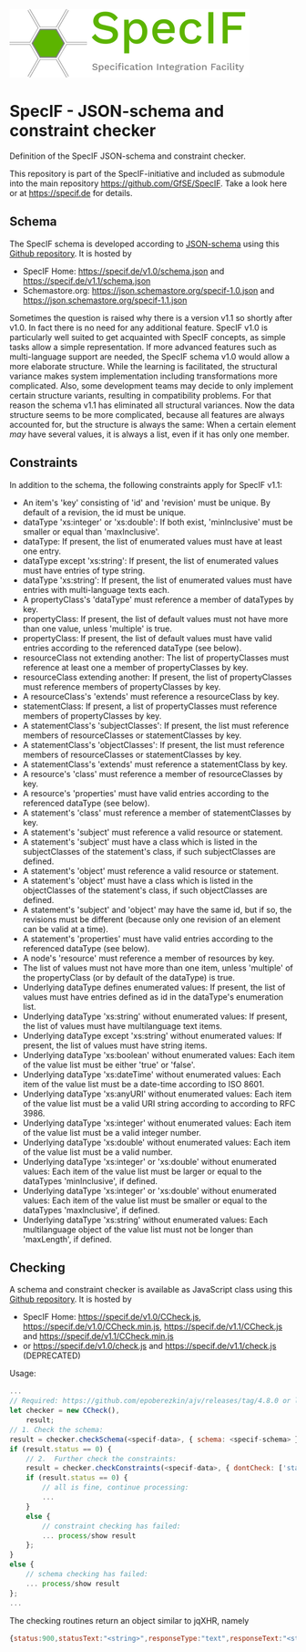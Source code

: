 ![SpecIF - Specification Integration Facility](https://github.com/GfSE/SpecIF/raw/master/logo/SpecIF-Logo-120.png)

# SpecIF - JSON-schema and constraint checker

Definition of the SpecIF JSON-schema and constraint checker.

This repository is part of the SpecIF-initiative and included as submodule into the main repository https://github.com/GfSE/SpecIF. 
Take a look here or at https://specif.de for details.

## Schema

The SpecIF schema is developed according to [JSON-schema](http://json-schema.org) using this [Github repository](./schema/). It is hosted by
- SpecIF Home: https://specif.de/v1.0/schema.json and https://specif.de/v1.1/schema.json
- Schemastore.org: https://json.schemastore.org/specif-1.0.json and https://json.schemastore.org/specif-1.1.json

Sometimes the question is raised why there is a version v1.1 so shortly after v1.0. In fact there is no need for any additional feature. 
SpecIF v1.0 is particularly well suited to get acquainted with SpecIF concepts, as simple tasks allow a simple representation. 
If more advanced features such as multi-language support are needed, the SpecIF schema v1.0 would allow a more elaborate structure. 
While the learning is facilitated, the structural variance makes system implementation including transformations more complicated. 
Also, some development teams may decide to only implement certain structure variants, resulting in compatibility problems.
For that reason the schema v1.1 has eliminated all structural variances. Now the data structure seems to be more complicated, because all features are always accounted for,
but the structure is always the same: When a certain element *may* have several values, it is always a list, even if it has only one member.

## Constraints

In addition to the schema, the following constraints apply for SpecIF v1.1:
- An item's 'key' consisting of 'id' and 'revision' must be unique. By default of a revision, the id must be unique.
- dataType 'xs:integer' or 'xs:double': If both exist, 'minInclusive' must be smaller or equal than 'maxInclusive'.
- dataType: If present, the list of enumerated values must have at least one entry.
- dataType except 'xs:string': If present, the list of enumerated values must have entries of type string.
- dataType 'xs:string': If present, the list of enumerated values must have entries with multi-language texts each.
- A propertyClass's 'dataType' must reference a member of dataTypes by key.
- propertyClass: If present, the list of default values must not have more than one value, unless 'multiple' is true.
- propertyClass: If present, the list of default values must have valid entries according to the referenced dataType (see below).
- resourceClass not extending another: The list of propertyClasses must reference at least one a member of propertyClasses by key.
- resourceClass extending another: If present, the list of propertyClasses must reference members of propertyClasses by key.
- A resourceClass's 'extends' must reference a resourceClass by key.
- statementClass: If present, a list of propertyClasses must reference members of propertyClasses by key.
- A statementClass's 'subjectClasses': If present, the list must reference members of resourceClasses or statementClasses by key.
- A statementClass's 'objectClasses': If present, the list must reference members of resourceClasses or statementClasses by key.
- A statementClass's 'extends' must reference a statementClass by key.
- A resource's 'class' must reference a member of resourceClasses by key. 
- A resource's 'properties' must have valid entries according to the referenced dataType (see below).
- A statement's 'class' must reference a member of statementClasses by key.
- A statement's 'subject' must reference a valid resource or statement.
- A statement's 'subject' must have a class which is listed in the subjectClasses of the statement's class, if such subjectClasses are defined.
- A statement's 'object' must reference a valid resource or statement.
- A statement's 'object' must have a class which is listed in the objectClasses of the statement's class, if such objectClasses are defined.
- A statement's 'subject' and 'object' may have the same id, but if so, the revisions must be different (because only one revision of an element can be valid at a time).
- A statement's 'properties' must have valid entries according to the referenced dataType (see below).
- A node's 'resource' must reference a member of resources by key.
- The list of values must not have more than one item, unless 'multiple' of the propertyClass (or by default of the dataType) is true.
- Underlying dataType defines enumerated values: If present, the list of values must have entries defined as id in the dataType's enumeration list.
- Underlying dataType 'xs:string' without enumerated values: If present, the list of values must have multilanguage text items.
- Underlying dataType except 'xs:string' without enumerated values: If present, the list of values must have string items.
- Underlying dataType 'xs:boolean' without enumerated values: Each item of the value list must be either 'true' or 'false'.
- Underlying dataType 'xs:dateTime' without enumerated values: Each item of the value list must be a date-time according to ISO 8601.
- Underlying dataType 'xs:anyURI' without enumerated values: Each item of the value list must be a valid URI string according to according to RFC 3986.
- Underlying dataType 'xs:integer' without enumerated values: Each item of the value list must be a valid integer number.
- Underlying dataType 'xs:double' without enumerated values: Each item of the value list must be a valid number.
- Underlying dataType 'xs:integer' or 'xs:double' without enumerated values: Each item of the value list must be larger or equal to the dataTypes 'minInclusive', if defined.
- Underlying dataType 'xs:integer' or 'xs:double'  without enumerated values: Each item of the value list must be smaller or equal to the dataTypes 'maxInclusive', if defined.
- Underlying dataType 'xs:string' without enumerated values: Each multilanguage object of the value list must not be longer than 'maxLength', if defined.

## Checking

A schema and constraint checker is available as JavaScript class using this [Github repository](./check/). It is hosted by 
- SpecIF Home: https://specif.de/v1.0/CCheck.js, https://specif.de/v1.0/CCheck.min.js, https://specif.de/v1.1/CCheck.js and https://specif.de/v1.1/CCheck.min.js
- or https://specif.de/v1.0/check.js and https://specif.de/v1.1/check.js (DEPRECATED)

Usage:
```js
...
// Required: https://github.com/epoberezkin/ajv/releases/tag/4.8.0 or later 
let checker = new CCheck(),
    result;
// 1. Check the schema:
result = checker.checkSchema(<specif-data>, { schema: <specif-schema> });
if (result.status == 0) {
    // 2.  Further check the constraints:
    result = checker.checkConstraints(<specif-data>, { dontCheck: ['statement.subject','subject.object','text.length'] });
    if (result.status == 0) {
        // all is fine, continue processing:
        ...
    }
    else {
        // constraint checking has failed:
        ... process/show result
    };
}
else {
    // schema checking has failed:
    ... process/show result
};
...
```

The checking routines return an object similar to jqXHR, namely 
```js
{status:900,statusText:"<string>",responseType:"text",responseText:"<string>"}.
```